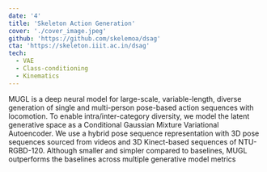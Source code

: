 ```yaml
---
date: '4'
title: 'Skeleton Action Generation'
cover: './cover_image.jpeg'
github: 'https://github.com/skelemoa/dsag'
cta: 'https://skeleton.iiit.ac.in/dsag'
tech:
  - VAE
  - Class-conditioning
  - Kinematics
---
```


MUGL is a deep neural model for large-scale, variable-length, diverse generation of single and multi-person pose-based action sequences with locomotion. To enable intra/inter-category diversity, we model the latent generative space as a Conditional Gaussian Mixture Variational Autoencoder. We use a hybrid pose sequence representation with 3D pose sequences sourced from videos and 3D Kinect-based sequences of NTU-RGBD-120. Although smaller and simpler compared to baselines, MUGL outperforms the baselines across multiple generative model metrics

